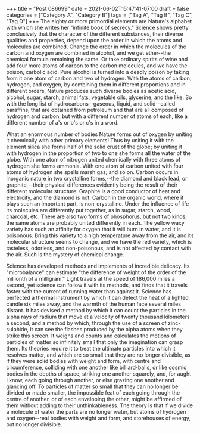 +++
title = "Post 086699"
date = 2021-06-02T15:47:41-07:00
draft = false
categories = ["Category A", "Category B"]
tags = ["Tag A", "Tag B", "Tag C", "Tag D"]
+++
The eighty or more primordial elements are Nature's alphabet with which she writes her "infinite book of secrecy." Science shows pretty conclusively that the character of the different substances, their diverse qualities and properties, depend upon the order in which the atoms and molecules are combined. Change the order in which the molecules of the carbon and oxygen are combined in alcohol, and we get ether--the chemical formula remaining the same. Or take ordinary spirits of wine and add four more atoms of carbon to the carbon molecules, and we have the poison, carbolic acid. Pure alcohol is turned into a deadly poison by taking from it one atom of carbon and two of hydrogen. With the atoms of carbon, hydrogen, and oxygen, by combining them in different proportions and in different orders, Nature produces such diverse bodies as acetic acid, alcohol, sugar, starch, animal fats, vegetable oils, glycerine, and the like. So with the long list of hydrocarbons--gaseous, liquid, and solid--called paraffins, that are obtained from petroleum and that are all composed of hydrogen and carbon, but with a different number of atoms of each, like a different number of a's or b's or c's in a word.

What an enormous number of bodies Nature forms out of oxygen by uniting it chemically with other primary elements! Thus by uniting it with the element silica she forms half of the solid crust of the globe; by uniting it with hydrogen in the proportion of two to one she forms all the water of the globe. With one atom of nitrogen united chemically with three atoms of hydrogen she forms ammonia. With one atom of carbon united with four atoms of hydrogen she spells marsh gas; and so on. Carbon occurs in inorganic nature in two crystalline forms,--the diamond and black lead, or graphite,--their physical differences evidently being the result of their different molecular structure. Graphite is a good conductor of heat and electricity, and the diamond is not. Carbon in the organic world, where it plays such an important part, is non-crystalline. Under the influence of life its molecules are differently put together, as in sugar, starch, wood, charcoal, etc. There are also two forms of phosphorus, but not two kinds; the same atoms are probably united differently in each. The yellow waxy variety has such an affinity for oxygen that it will burn in water, and it is poisonous. Bring this variety to a high temperature away from the air, and its molecular structure seems to change, and we have the red variety, which is tasteless, odorless, and non-poisonous, and is not affected by contact with the air. Such is the mystery of chemical change.

Science has developed methods and implements of incredible delicacy. Its "microbalance" can estimate "the difference of weight of the order of the millionth of a milligram." Light travels at the speed of 186,000 miles a second, yet science can follow it with its methods, and finds that it travels faster with the current of running water than against it. Science has perfected a thermal instrument by which it can detect the heat of a lighted candle six miles away, and the warmth of the human face several miles distant. It has devised a method by which it can count the particles in the alpha rays of radium that move at a velocity of twenty thousand kilometers a second, and a method by which, through the use of a screen of zinc-sulphide, it can see the flashes produced by the alpha atoms when they strike this screen. It weighs and counts and calculates the motions of particles of matter so infinitely small that only the imagination can grasp them. Its theories require it to treat the ultimate particles into which it resolves matter, and which are so small that they are no longer divisible, as if they were solid bodies with weight and form, with centre and circumference, colliding with one another like billiard-balls, or like cosmic bodies in the depths of space, striking one another squarely, and, for aught I know, each going through another, or else grazing one another and glancing off. To particles of matter so small that they can no longer be divided or made smaller, the impossible feat of each going through the centre of another, or of each enveloping the other, might be affirmed of them without adding to their unthinkableness. The theory is that if we divide a molecule of water the parts are no longer water, but atoms of hydrogen and oxygen--real bodies with weight and form, and storehouses of energy, but no longer divisible.
